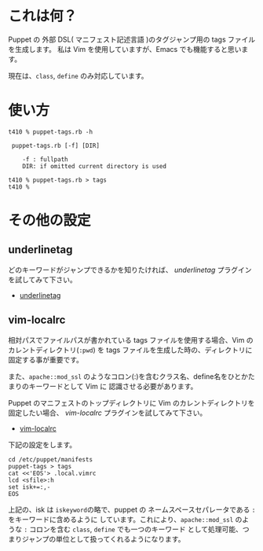 これは何？
==================================
Puppet の 外部 DSL( マニフェスト記述言語 )のタグジャンプ用の tags  ファイルを生成します。
私は Vim を使用していますが、Emacs でも機能すると思います。

現在は、`class`, `define` のみ対応しています。

使い方
==================================

    t410 % puppet-tags.rb -h    

     puppet-tags.rb [-f] [DIR]
     
        -f : fullpath
        DIR: if omitted current directory is used

    t410 % puppet-tags.rb > tags
    t410 % 

その他の設定
==================================
underlinetag
----------------------------------
どのキーワードがジャンプできるかを知りたければ、 *underlinetag* プラグインを試してみて下さい。

* [ underlinetag ]( http://www.vim.org/scripts/script.php?script_id=3494 )


vim-localrc
----------------------------------
相対パスでファイルパスが書かれている tags ファイルを使用する場合、Vim のカレントディレクトリ(`:pwd`) 
を tags ファイルを生成した時の、ディレクトリに固定する事が重要です。

また、`apache::mod_ssl` のようなコロン(:)を含むクラス名、define名をひとかたまりのキーワードとして Vim に
認識させる必要があります。

Puppet のマニフェストのトップディレクトリに  Vim のカレントディレクトリを固定したい場合、
*vim-localrc* プラグインを試してみて下さい。

* [ vim-localrc ]( http://www.vim.org/scripts/script.php?script_id=3393 )

下記の設定をします。

    cd /etc/puppet/manifests
    puppet-tags > tags
    cat <<'EOS'> .local.vimrc
    lcd <sfile>:h
    set isk+=:,-
    EOS

上記の、isk は `iskeyword`の略で、puppet の ネームスペースセパレータである `:` をキーワードに含めるように 
しています。これにより、`apache::mod_ssl` のような `:` コロンを含む `class`, `define` でも一つのキーワード 
として処理可能、つまりジャンプの単位として扱ってくれるようになります。
